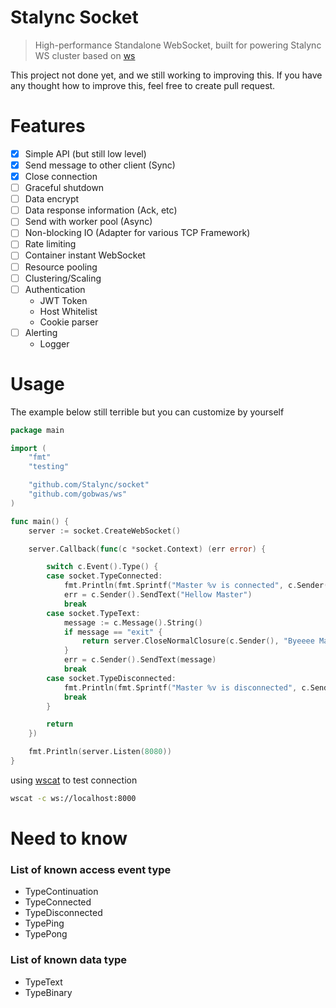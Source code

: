 # Stalync Socket
> High-performance Standalone WebSocket, built for powering Stalync WS cluster based on [ws](https://github.com/gobwas/ws)

This project not done yet, and we still working to improving this. If you have any thought how to improve this, feel free to create pull request.

# Features

- [X] Simple API (but still low level)
- [X] Send message to other client (Sync)
- [X] Close connection
- [ ] Graceful shutdown
- [ ] Data encrypt
- [ ] Data response information (Ack, etc)
- [ ] Send with worker pool (Async)
- [ ] Non-blocking IO (Adapter for various TCP Framework)
- [ ] Rate limiting
- [ ] Container instant WebSocket
- [ ] Resource pooling
- [ ] Clustering/Scaling
- [ ] Authentication
  - JWT Token
  - Host Whitelist
  - Cookie parser
- [ ] Alerting
  - Logger

# Usage
The example below still terrible but you can customize by yourself
```go
package main

import (
	"fmt"
	"testing"

	"github.com/Stalync/socket"
	"github.com/gobwas/ws"
)

func main() {
	server := socket.CreateWebSocket()

	server.Callback(func(c *socket.Context) (err error) {

		switch c.Event().Type() {
		case socket.TypeConnected:
			fmt.Println(fmt.Sprintf("Master %v is connected", c.Sender().ID()))
			err = c.Sender().SendText("Hellow Master")
			break
		case socket.TypeText:
			message := c.Message().String()
			if message == "exit" {
				return server.CloseNormalClosure(c.Sender(), "Byeeee Master")
			}
			err = c.Sender().SendText(message)
			break
		case socket.TypeDisconnected:
			fmt.Println(fmt.Sprintf("Master %v is disconnected", c.Sender().ID()))
			break
		}

		return
	})

	fmt.Println(server.Listen(8080))
}
```
using [wscat](https://github.com/websockets/wscat) to test connection

```bash
wscat -c ws://localhost:8000
```

# Need to know

### List of known access event type
- TypeContinuation
- TypeConnected
- TypeDisconnected
- TypePing
- TypePong  

### List of known data type
- TypeText
- TypeBinary
